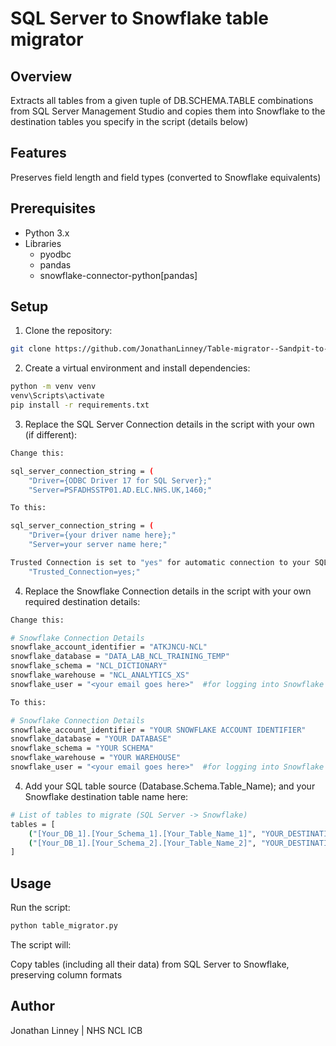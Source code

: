# SQL Server to Snowflake table migrator

## Overview

Extracts all tables from a given tuple of DB.SCHEMA.TABLE combinations 
from SQL Server Management Studio and copies them into Snowflake
to the destination tables you specify in the script (details below)

## Features

Preserves field length and field types (converted to Snowflake equivalents)

## Prerequisites

* Python 3.x
* Libraries
  * pyodbc
  * pandas
  * snowflake-connector-python[pandas]

## Setup

1. Clone the repository:

```bash
git clone https://github.com/JonathanLinney/Table-migrator--Sandpit-to-Snowflake-.git
```

2. Create a virtual environment and install dependencies:

```bash
python -m venv venv
venv\Scripts\activate
pip install -r requirements.txt
```
3. Replace the SQL Server Connection details in the script with your own (if different):

```bash
Change this:

sql_server_connection_string = (
    "Driver={ODBC Driver 17 for SQL Server};"
    "Server=PSFADHSSTP01.AD.ELC.NHS.UK,1460;"

To this:

sql_server_connection_string = (
    "Driver={your driver name here};"
    "Server=your server name here;"

Trusted Connection is set to "yes" for automatic connection to your SQL Server (change if connecting manually):
    "Trusted_Connection=yes;"
```

4. Replace the Snowflake Connection details in the script with your own required destination details:

```bash
Change this:

# Snowflake Connection Details
snowflake_account_identifier = "ATKJNCU-NCL"
snowflake_database = "DATA_LAB_NCL_TRAINING_TEMP"
snowflake_schema = "NCL_DICTIONARY"
snowflake_warehouse = "NCL_ANALYTICS_XS"
snowflake_user = "<your email goes here>"  #for logging into Snowflake

To this:

# Snowflake Connection Details
snowflake_account_identifier = "YOUR SNOWFLAKE ACCOUNT IDENTIFIER"
snowflake_database = "YOUR DATABASE"
snowflake_schema = "YOUR SCHEMA"
snowflake_warehouse = "YOUR WAREHOUSE"
snowflake_user = "<your email goes here>"  #for logging into Snowflake

```

4. Add your SQL table source (Database.Schema.Table_Name); and your Snowflake destination table name here:

```bash
# List of tables to migrate (SQL Server -> Snowflake)
tables = [
    ("[Your_DB_1].[Your_Schema_1].[Your_Table_Name_1]", "YOUR_DESTINATION_TABLE_1"),
    ("[Your_DB_1].[Your_Schema_2].[Your_Table_Name_2]", "YOUR_DESTINATION_TABLE_2"),
]
```

## Usage

Run the script:

```bash
python table_migrator.py
```

The script will:

Copy tables (including all their data) from SQL Server to Snowflake, preserving column formats 

## Author

Jonathan Linney | NHS NCL ICB

